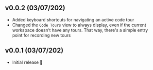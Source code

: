 ## v0.0.2 (03/07/202)

- Added keyboard shortcuts for navigating an active code tour
- Changed the `Code Tours` view to always display, even if the current workspace doesn't have any tours. That way, there's a simple entry point for recording new tours

## v0.0.1 (03/07/202)

- Initial release 🎉
